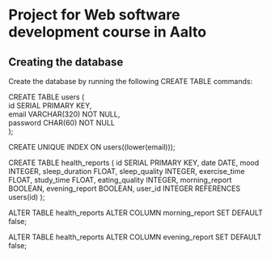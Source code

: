 # Project for Web software development course in Aalto

## Creating the database
Create the database by running the following CREATE TABLE commands:  

CREATE TABLE users (  
  id SERIAL PRIMARY KEY,  
  email VARCHAR(320) NOT NULL,  
  password CHAR(60) NOT NULL  
 );  

 CREATE UNIQUE INDEX ON users((lower(email)));

 CREATE TABLE health_reports (
    id SERIAL PRIMARY KEY,
    date DATE,
    mood INTEGER,
    sleep_duration FLOAT,
    sleep_quality INTEGER,
    exercise_time FLOAT,
    study_time FLOAT,
    eating_quality INTEGER,
    morning_report BOOLEAN,
    evening_report BOOLEAN,
    user_id INTEGER REFERENCES users(id)
 );

 ALTER TABLE health_reports ALTER COLUMN morning_report SET DEFAULT false;

 ALTER TABLE health_reports ALTER COLUMN evening_report SET DEFAULT false;
